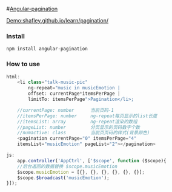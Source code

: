 #[Angular-pagination](http://shafley.github.io/learn/pagination/)

[Demo:shafley.github.io/learn/pagination/](http://shafley.github.io/learn/pagination/)

### Install
    npm install angular-pagination
### How to use
```javascript
html:
    <li class="talk-music-pic"
        ng-repeat="music in musicEmotion |
        offset: currentPage*itemsPerPage |
        limitTo: itemsPerPage">Pagination</li>;

    //currentPage: number      当前页码-1
    //itemsPerPage: number     ng-repeat每页显示的list长度
    //itemsList: array         ng-repeat渲染的数组
    //pageList: number         分页显示的页码数字个数
    //numactive: class         当前页页码的样式(背景颜色)
    <pagination currentPage="0" itemsPerPage="4"
    itemsList="musicEmotion" pageList="2"></pagination>

js:
    app.controller('AppCtrl', ['$scope', function ($scope){
    //后台返回的数据替换 $scope.musicEmotion
    $scope.musicEmotion = [{}, {}, {}, {}, {}, {}];
    $scope.$broadcast('musicEmotion');
}]);
```